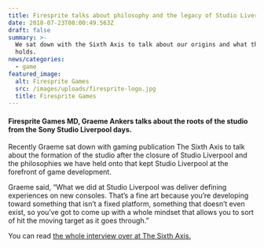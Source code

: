```yaml
---
title: Firesprite talks about philosophy and the legacy of Studio Liverpool
date: 2018-07-23T08:00:49.563Z
draft: false
summary: >-
  We sat down with the Sixth Axis to talk about our origins and what the future
  holds.
news/categories:
  - game
featured_image:
  alt: Firesprite Games
  src: /images/uploads/firesprite-logo.jpg
  title: Firesprite Games
---
```

#### Firesprite Games MD, Graeme Ankers talks about the roots of the studio from the Sony Studio Liverpool days.

Recently Graeme sat down with gaming publication The Sixth Axis to talk about the formation of the studio after the closure of Studio Liverpool and the philosophies we have held onto that kept Studio Liverpool at the forefront of game development.

Graeme said, “What we did at Studio Liverpool was deliver defining experiences on new consoles. That’s a fine art because you’re developing toward something that isn’t a fixed platform, something that doesn’t even exist, so you’ve got to come up with a whole mindset that allows you to sort of hit the moving target as it goes through.”

You can read [the whole interview over at The Sixth Axis.](https://www.thesixthaxis.com/2018/07/23/how-firesprite-are-keeping-studio-liverpools-spirit-alive/)
